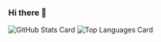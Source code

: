### Hi there 👋
![GitHub Stats Card](https://github-readme-stats.vercel.app/api?username=zizi4n5)
![Top Languages Card](https://github-readme-stats.vercel.app/api/top-langs/?username=zizi4n5)
<!--
**nlwmode/nlwmode** is a ✨ _special_ ✨ repository because its `README.md` (this file) appears on your GitHub profile.

Here are some ideas to get you started:

- 🔭 I’m currently working on ...
- 🌱 I’m currently learning ...
- 👯 I’m looking to collaborate on ...
- 🤔 I’m looking for help with ...
- 💬 Ask me about ...
- 📫 How to reach me: ...
- 😄 Pronouns: ...
- ⚡ Fun fact: ...
-->
